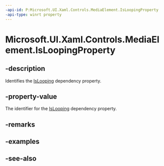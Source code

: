 ```yaml
---
-api-id: P:Microsoft.UI.Xaml.Controls.MediaElement.IsLoopingProperty
-api-type: winrt property
---
```


<!-- Property syntax
public Windows.UI.Xaml.DependencyProperty IsLoopingProperty { get; }
-->

# Microsoft.UI.Xaml.Controls.MediaElement.IsLoopingProperty

## -description
Identifies the [IsLooping](mediaelement_islooping.md) dependency property.

## -property-value
The identifier for the [IsLooping](mediaelement_islooping.md) dependency property.

## -remarks

## -examples

## -see-also
